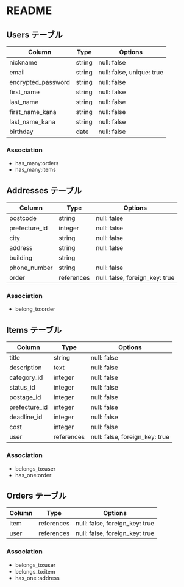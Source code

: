 # README

## Users テーブル

| Column                          | Type   | Options     |
| ------------------              | ------ | ----------- |
| nickname                        | string | null: false |
| email                           | string | null: false, unique: true |
| encrypted_password              | string | null: false |
| first_name                      | string | null: false |
| last_name                       | string | null: false |
| first_name_kana                 | string | null: false |
| last_name_kana                  | string | null: false |
| birthday                        | date   | null: false |

### Association
- has_many:orders
- has_many:items



## Addresses テーブル

| Column                          | Type       | Options     |
| ------------------              | ------     | ----------- |
| postcode                        | string     | null: false |
| prefecture_id                   | integer    | null: false |
| city                            | string     | null: false |
| address                         | string     | null: false |
| building                        | string     |             |
| phone_number                    | string     | null: false |
| order                           | references | null: false, foreign_key: true |

### Association
- belong_to:order



## Items テーブル

| Column             | Type       | Options     |
| ------------------ | ------     | ----------- |
| title              | string     | null: false |
| description        | text       | null: false |
| category_id        | integer    | null: false |
| status_id          | integer    | null: false |
| postage_id         | integer    | null: false |
| prefecture_id      | integer    | null: false |
| deadline_id        | integer    | null: false |
| cost               | integer    | null: false |
| user               | references | null: false, foreign_key: true |

### Association
- belongs_to:user
- has_one:order



## Orders テーブル

| Column             | Type       | Options     |
| ------------------ | ------     | ----------- |
| item               | references | null: false, foreign_key: true |
| user               | references | null: false, foreign_key: true |

### Association
- belongs_to:user
- belongs_to:item
- has_one :address